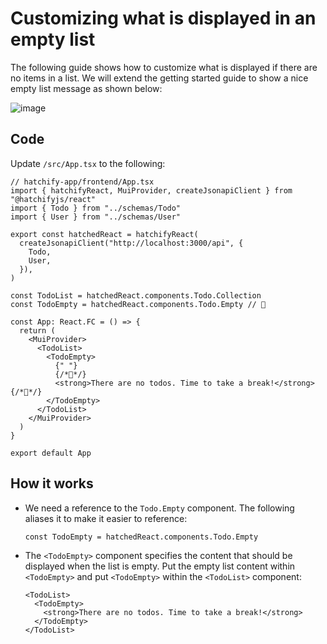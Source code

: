 # Customizing what is displayed in an empty list

The following guide shows how to customize what is displayed if there are no items in a list. We will extend the
getting started guide to show a nice empty list message as shown below:

![image](https://github.com/bitovi/hatchify/assets/78602/9c38bd0c-9196-41b7-89fe-60539c527bf8)

## Code

Update `/src/App.tsx` to the following:

```tsx
// hatchify-app/frontend/App.tsx
import { hatchifyReact, MuiProvider, createJsonapiClient } from "@hatchifyjs/react"
import { Todo } from "../schemas/Todo"
import { User } from "../schemas/User"

export const hatchedReact = hatchifyReact(
  createJsonapiClient("http://localhost:3000/api", {
    Todo,
    User,
  }),
)

const TodoList = hatchedReact.components.Todo.Collection
const TodoEmpty = hatchedReact.components.Todo.Empty // 👀

const App: React.FC = () => {
  return (
    <MuiProvider>
      <TodoList>
        <TodoEmpty>
          {" "}
          {/*👀*/}
          <strong>There are no todos. Time to take a break!</strong> {/*👀*/}
        </TodoEmpty>
      </TodoList>
    </MuiProvider>
  )
}

export default App
```

## How it works

- We need a reference to the `Todo.Empty` component. The following aliases it to make it easier to reference:

  ```tsx
  const TodoEmpty = hatchedReact.components.Todo.Empty
  ```

- The `<TodoEmpty>` component specifies the content that should be displayed when the list is empty. Put the empty list content within `<TodoEmpty>` and put `<TodoEmpty>` within the `<TodoList>` component:

  ```tsx
  <TodoList>
    <TodoEmpty>
      <strong>There are no todos. Time to take a break!</strong>
    </TodoEmpty>
  </TodoList>
  ```
